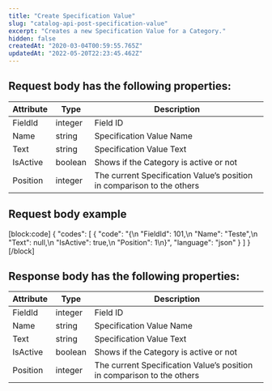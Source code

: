 ```yaml
---
title: "Create Specification Value"
slug: "catalog-api-post-specification-value"
excerpt: "Creates a new Specification Value for a Category."
hidden: false
createdAt: "2020-03-04T00:59:55.765Z"
updatedAt: "2022-05-20T22:23:45.462Z"
---
```

## Request body has the following properties:
| Attribute | Type    | Description                                                            |
| --------- | ------- | ---------------------------------------------------------------------- |
| FieldId   | integer | Field ID                                                               |
| Name      | string  | Specification Value Name                                               |
| Text      | string  | Specification Value Text                                               |
| IsActive  | boolean | Shows if the Category is active or not                                 |
| Position  | integer | The current Specification Value’s position in comparison to the others |

## Request body example
[block:code]
{
  "codes": [
    {
      "code": "{\n    \"FieldId\": 101,\n    \"Name\": \"Teste\",\n    \"Text\": null,\n    \"IsActive\": true,\n    \"Position\": 1\n}",
      "language": "json"
    }
  ]
}
[/block]
## Response body has the following properties:

| Attribute | Type    | Description                                                            |
| --------- | ------- | ---------------------------------------------------------------------- |
| FieldId   | integer | Field ID                                                               |
| Name      | string  | Specification Value Name                                               |
| Text      | string  | Specification Value Text                                               |
| IsActive  | boolean | Shows if the Category is active or not                                 |
| Position  | integer | The current Specification Value’s position in comparison to the others |
